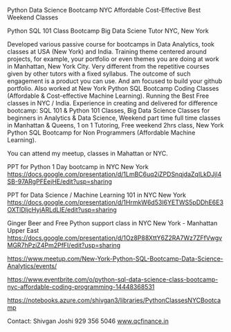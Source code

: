 Python Data Science Bootcamp NYC Affordable Cost-Effective Best Weekend Classes

Python SQL 101 Class Bootcamp Big Data Sciene Tutor NYC, New York

Developed various passive course for bootcamps in Data Analytics, took classes at USA (New York) and  India. Training theme centered around projects, for example, your portfolio or even themes you  are doing at work in Manhattan, New York City. Very different from the repetitive courses  given by other tutors with a fixed syllabus. The outcome of such  engagement is a product you can use.  And am focused to build your github portfolio. Also worked at New York Python SQL Bootcamp Coding Classes (Affordable &  Cost-effective Machine Learning).  Running the Best Free classes in NYC / India. Experience in creating and delivered for difference bootcamp: SQL 101  & Python 101 Classes, Big Data Science Classes for beginners in  Analytics & Data Science, Weekend part time full time classes in  Manhattan & Queens, 1 on 1 Tutoring, Free weekend  2hrs class, New York Python SQL Bootcamp for Non Programmers (Affordable  Machine Learning).

You can attend my meetup, classes in Mahattan or NYC.

PPT for Python 1 Day bootcamp in NYC New York
https://docs.google.com/presentation/d/1LmBC6uq2iZPDSnqjdaZqILkDJjl4SB-97ARgPFEejHE/edit?usp=sharing

PPT for Data Science / Machine Learning 101 in NYC New York
https://docs.google.com/presentation/d/1HrmkW6d53I6YETWS5pDDhE6E3OXTlDljcHyjARLdLIE/edit?usp=sharing

Ginger Beer and Free Python support class in NYC New York - Manhattan Upper East
https://docs.google.com/presentation/d/1Oz8P88XttY6Z2RA7Wz7ZFfVwgvMGR7hPziZ4Pm2PfFI/edit?usp=sharing

https://www.meetup.com/New-York-Python-SQL-Bootcamp-Data-Science-Analytics/events/

https://www.eventbrite.com/o/python-sql-data-science-class-bootcamp-nyc-affordable-coding-programming-14448368531

https://notebooks.azure.com/shivgan3/libraries/PythonClassesNYCBootcamp



Contact:
Shivgan Joshi
929 356 5046
www.qcfinance.in
